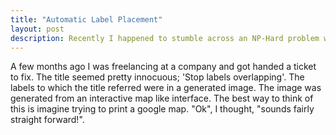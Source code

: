 ```yaml
---
title: "Automatic Label Placement"
layout: post
description: Recently I happened to stumble across an NP-Hard problem whilst working on a web app. This problem turned out to be extremely interesting to work on. In this post I talk about the problem and why it's so interesting to hack on.
---
```


A few months ago I was freelancing at a company and got handed a ticket to fix. The title seemed pretty innocuous; 'Stop labels overlapping'. The labels to which the title referred were in a generated image. The image was generated from an interactive map like interface. The best way to think of this is imagine trying to print a google map. "Ok", I thought, "sounds fairly straight forward!". 
